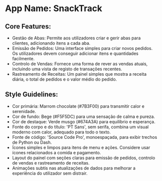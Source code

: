 # **App Name**: SnackTrack

## Core Features:

- Gestão de Abas: Permite aos utilizadores criar e gerir abas para clientes, adicionando itens a cada aba.
- Emissão de Pedidos: Uma interface simples para criar novos pedidos. Os utilizadores devem conseguir adicionar itens e quantidades facilmente.
- Controlo de Vendas: Fornece uma forma de rever as vendas atuais, incluindo uma vista de registo de transações recentes.
- Rastreamento de Receitas: Um painel simples que mostra a receita diária, o total de pedidos e o valor médio do pedido.

## Style Guidelines:

- Cor primária: Marrom chocolate (#7B3F00) para transmitir calor e serenidade.
- Cor de fundo: Bege (#F5F5DC) para uma sensação de calma e pureza.
- Cor de destaque: Verde musgo (#674A3A) para equilíbrio e esperança.
- Fonte do corpo e do título: 'PT Sans', sem serifa, combina um visual moderno com calor, adequado para todo o texto.
- Fonte de código: 'Source Code Pro', monoespaçada, para exibir trechos de Python ou Dash.
- Ícones simples e limpos para itens de menu e ações. Considere usar ícones relacionados a comida e pagamento.
- Layout do painel com seções claras para emissão de pedidos, controlo de vendas e rastreamento de receitas.
- Animações subtis nas atualizações de dados para melhorar a experiência do utilizador sem distrair.